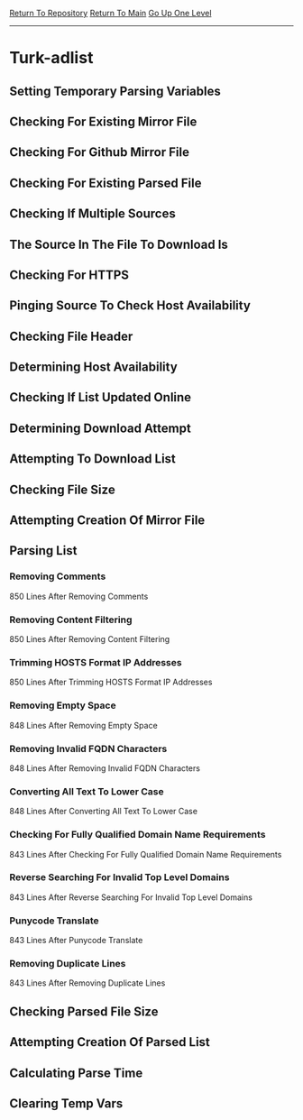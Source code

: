 [Return To Repository](https://github.com/deathbybandaid/piholeparser/)
[Return To Main](https://github.com/deathbybandaid/piholeparser/blob/master/RecentRunLogs/Mainlog.md)
[Go Up One Level](https://github.com/deathbybandaid/piholeparser/blob/master/RecentRunLogs/TopLevelScripts/30-Processing-External-Blacklists.md)
____________________________________
# Turk-adlist
## Setting Temporary Parsing Variables
## Checking For Existing Mirror File
## Checking For Github Mirror File
## Checking For Existing Parsed File
## Checking If Multiple Sources
## The Source In The File To Download Is
## Checking For HTTPS
## Pinging Source To Check Host Availability
## Checking File Header
## Determining Host Availability
## Checking If List Updated Online
## Determining Download Attempt
## Attempting To Download List
## Checking File Size
## Attempting Creation Of Mirror File
## Parsing List
### Removing Comments
850 Lines After Removing Comments
### Removing Content Filtering
850 Lines After Removing Content Filtering
### Trimming HOSTS Format IP Addresses
850 Lines After Trimming HOSTS Format IP Addresses
### Removing Empty Space
848 Lines After Removing Empty Space
### Removing Invalid FQDN Characters
848 Lines After Removing Invalid FQDN Characters
### Converting All Text To Lower Case
848 Lines After Converting All Text To Lower Case
### Checking For Fully Qualified Domain Name Requirements
843 Lines After Checking For Fully Qualified Domain Name Requirements
### Reverse Searching For Invalid Top Level Domains
843 Lines After Reverse Searching For Invalid Top Level Domains
### Punycode Translate
843 Lines After Punycode Translate
### Removing Duplicate Lines
843 Lines After Removing Duplicate Lines
## Checking Parsed File Size
## Attempting Creation Of Parsed List
## Calculating Parse Time
## Clearing Temp Vars
